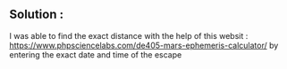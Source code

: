 ## Solution : 
I was able to find the exact distance with the help of this websit : https://www.phpsciencelabs.com/de405-mars-ephemeris-calculator/ by entering the exact date and time of the escape 
